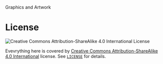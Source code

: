 Graphics and Artwork


# License

![Creative Commons Attribution-ShareAlike 4.0 International License](https://i.creativecommons.org/l/by-sa/4.0/88x31.png)

Evevrything here is covered by [Creative Commons Attribution-ShareAlike 4.0 International](http://creativecommons.org/licenses/by-sa/4.0/) license. See [`LICENSE`](/LICENSE) for details.
